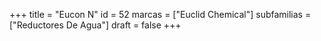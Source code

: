 +++
title = "Eucon N"
id = 52
marcas = ["Euclid Chemical"]
subfamilias = ["Reductores De Agua"]
draft = false
+++

<!--more-->